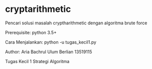 # cryptarithmetic

Pencari solusi masalah cryptharithmetic dengan algoritma brute force

Prerequisite: python 3.5+

Cara Menjalankan: python -u tugas_kecil1.py

Author: Aria Bachrul Ulum Berlian 13519115

Tugas Kecil 1 Strategi Algoritma
